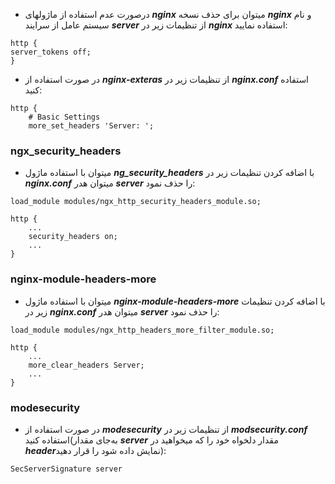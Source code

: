 * درصورت عدم استفاده از ماژول­های ***nginx*** می­توان برای حذف نسخه ***nginx*** و نام سیستم عامل از سرایند ***server***
 از تنظیمات زیر در ***nginx*** استفاده نمایید:

```config
http {
server_tokens off;
}
```
* در صورت استفاده از ***nginx-exteras*** از تنظیمات زیر در ***nginx.conf*** استفاده کنید:
```config
http {
    # Basic Settings
    more_set_headers 'Server: ';
```

### ngx_security_headers
* می­توان با استفاده  ماژول ***ng_security_headers*** با اضافه کردن تنظیمات زیر در ***nginx.conf*** می­توان هدر ***server*** را حذف نمود:
```config
load_module modules/ngx_http_security_headers_module.so;

http {
    ...
    security_headers on;
    ...
}
```
### nginx-module-headers-more
* می­توان با استفاده  ماژول ***nginx-module-headers-more*** با اضافه کردن تنظیمات زیر در ***nginx.conf*** می­توان هدر ***server*** را حذف نمود:
```config
load_module modules/ngx_http_headers_more_filter_module.so;

http {
    ...
    more_clear_headers Server;
    ...
}
```
### modesecurity
* در صورت استفاده از ***modesecurity***  از تنظیمات زیر در ***modsecurity.conf*** استفاده کنید(به‌جای مقدار ***server*** مقدار دلخواه خود را که می­خواهید در ***header***نمایش  داده شود را قرار دهید):
```config
SecServerSignature server
```
